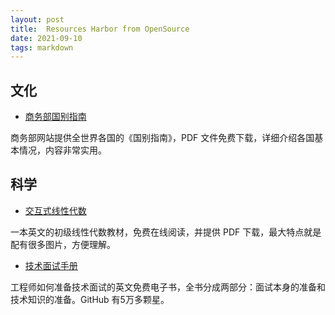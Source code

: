 ```yaml
---
layout: post
title:  Resources Harbor from OpenSource
date: 2021-09-10
tags: markdown    
---
```


## 文化
* [商务部国别指南](http://fec.mofcom.gov.cn/article/gbdqzn/)

商务部网站提供全世界各国的《国别指南》，PDF 文件免费下载，详细介绍各国基本情况，内容非常实用。

## 科学
* [交互式线性代数](http://textbooks.math.gatech.edu/ila/index.html)

一本英文的初级线性代数教材，免费在线阅读，并提供 PDF 下载，最大特点就是配有很多图片，方便理解。

* [技术面试手册](https://techinterviewhandbook.org/)

工程师如何准备技术面试的英文免费电子书，全书分成两部分：面试本身的准备和技术知识的准备。GitHub 有5万多颗星。
